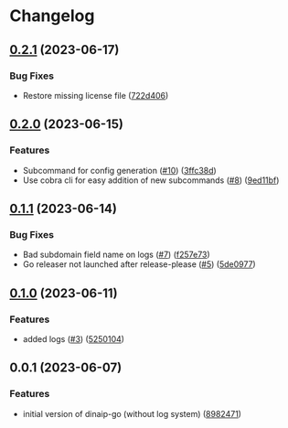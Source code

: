 # Changelog

## [0.2.1](https://github.com/vrdominguez/dinaip-go/compare/v0.2.0...v0.2.1) (2023-06-17)


### Bug Fixes

* Restore missing license file ([722d406](https://github.com/vrdominguez/dinaip-go/commit/722d406c2b2eaa58994e075607255f00a6f61295))

## [0.2.0](https://github.com/vrdominguez/dinaip-go/compare/v0.1.1...v0.2.0) (2023-06-15)


### Features

* Subcommand for config generation ([#10](https://github.com/vrdominguez/dinaip-go/issues/10)) ([3ffc38d](https://github.com/vrdominguez/dinaip-go/commit/3ffc38dcc85bd5050235d221e1b60d693a35e2a0))
* Use cobra cli for easy addition of new subcommands ([#8](https://github.com/vrdominguez/dinaip-go/issues/8)) ([9ed11bf](https://github.com/vrdominguez/dinaip-go/commit/9ed11bfa426fb68ef0d05280661f4db841244968))

## [0.1.1](https://github.com/vrdominguez/dinaip-go/compare/v0.1.0...v0.1.1) (2023-06-14)


### Bug Fixes

* Bad subdomain field name on logs ([#7](https://github.com/vrdominguez/dinaip-go/issues/7)) ([f257e73](https://github.com/vrdominguez/dinaip-go/commit/f257e734c18a20a325870e08591da636d799419d))
* Go releaser not launched after release-please ([#5](https://github.com/vrdominguez/dinaip-go/issues/5)) ([5de0977](https://github.com/vrdominguez/dinaip-go/commit/5de0977a124416414e06bb02bade3c9a0cfdefe3))

## [0.1.0](https://github.com/vrdominguez/dinaip-go/compare/v0.0.1...v0.1.0) (2023-06-11)


### Features

* added logs ([#3](https://github.com/vrdominguez/dinaip-go/issues/3)) ([5250104](https://github.com/vrdominguez/dinaip-go/commit/5250104eae56cf32c994d36a378b8286bab2ff95))

## 0.0.1 (2023-06-07)


### Features

* initial version of dinaip-go (without log system) ([8982471](https://github.com/vrdominguez/dinaip-gp/commit/8982471708fb1df2080d34fc9f593e6d59bf95ee))
